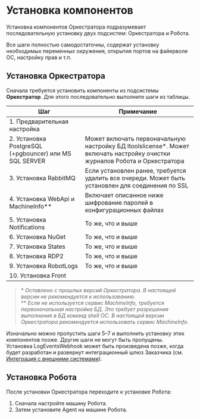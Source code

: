 # Установка компонентов

Установка компонентов Оркестратора подразумевает последовательную установку двух подсистем: Оркестратора и Робота.

Все шаги полностью самодостаточны, содержат установку необходимых переменных окружения, открытия портов на файерволе ОС, настройку прав и т.п.

## **Установка Оркестратора**

Сначала требуется установить компоненты из подсистемы **Оркестратор**. Для этого последовательно выполните шаги из таблицы.

| Шаг                           | Примечание     |
| ----------------------------- | -------------- |
| 1. Предварительная настройка     |                |
| 2. Установка PostgreSQL (+pgbouncer) или MS SQL SERVER | Может включать  первоначальную настройку БД ltoolslicense\*. Может включать настройку очистки журналов Робота и Оркестратора |
| 3. Установка RabbitMQ     | Если установлен ранее, требуется удалить все очереди. Может быть установлен для соединения по SSL |
| 4. Установка WebApi и MachineInfo\*\* | Включает описанное ниже шифрование паролей в конфигурационных файлах |
| 5. Установка Notifications     | То же, что и выше     |
| 6. Установка NuGet             | То же, что и выше     |
| 7. Установка States            | То же, что и выше     |
| 8. Установка RDP2              | То же, что и выше     |
| 9. Установка RobotLogs         | То же, что и выше     |
| 10. Установка Front            |                       |

> \* *Оставлено с прошлых версий Оркестратора. В настоящей версии не рекомендуется к использованию.*\
> \** *Если не используется сервис MachineInfo, требуется первоначальная настройка БД. Это требует разрешения выполнения в БД команд shell ОС. В настоящей версии Оркестратора рекомендуется использовать сервис MachineInfo.*

Изначально можно пропустить шаги 5–7 и выполнить установку этих компонентов позже. Другие шаги не могут быть пропущены.\
Установка LogEventsWebhook может быть произведена позже, когда будет разработан и развернут интеграционный шлюз Заказчика (см. [Интеграция с внешними системами](https://docs.primo-rpa.ru/primo-rpa/orchestrator/deployment/integration)). 

## **Установка Робота** 
После установки Оркестратора переходите к установке Робота:
1. Сначала настройте машину Робота.
2. Затем установите Agent на машине Робота.




